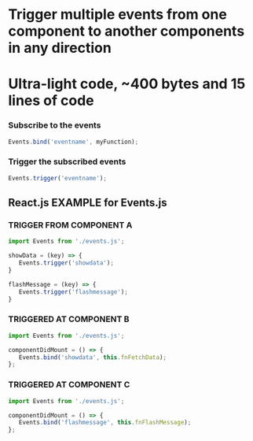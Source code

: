 
# Trigger multiple events from one component to another components in any direction
# Ultra-light code, ~400 bytes and 15 lines of code

### Subscribe to the events
```js
Events.bind('eventname', myFunction);
```

### Trigger the subscribed events
```js
Events.trigger('eventname');
```


 
## React.js EXAMPLE for Events.js

### TRIGGER FROM COMPONENT A

```js
import Events from './events.js';

showData = (key) => {
   Events.trigger('showdata');
}

flashMessage = (key) => {
   Events.trigger('flashmessage');
}
```

### TRIGGERED AT COMPONENT B

```js
import Events from './events.js';

componentDidMount = () => {
   Events.bind('showdata', this.fnFetchData);
};
```

### TRIGGERED AT COMPONENT C

```js
import Events from './events.js';

componentDidMount = () => {
   Events.bind('flashmessage', this.fnFlashMessage);
};
```
